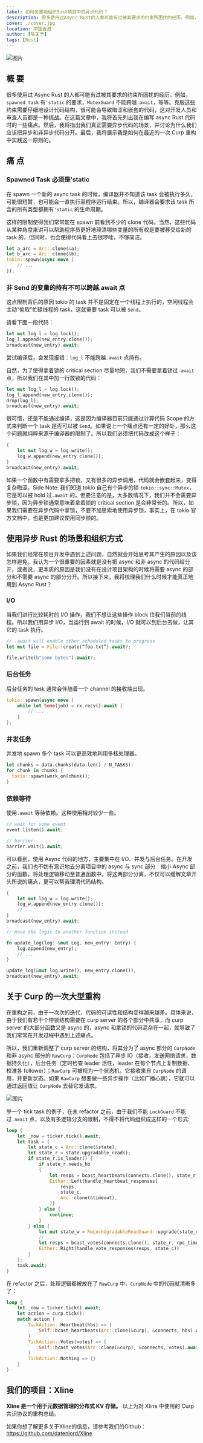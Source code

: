 ```yaml
---
label: 如何优雅地组织Rust项目中的异步代码？
description: 很多使用过Async Rust的人都可能有过被其要求的约束所困扰的经历，例如，spawned task有'static的要求，MutexGuard不能跨越.await，等等。克服这些约束需要仔细地设计代码结构，很可能会导致晦涩和嵌套的代码，这对开发人员和审查人员都是一种挑战。在这篇文章中，我将首先列出我在编写async Rust代码时的一些痛点。然后，我将指出我们真正需要异步代码的场景，并讨论为什么我们应该把异步和非异步代码分开。最后，我将展示我是如何在最近的一次Curp重构中实践这一原则的。
cover: ./cover.jpg
location: 中国香港
author: [陈天予]
tags: [Rust]
---
```


![图片](./cover.jpg)

## 概 要

很多使用过 Async Rust 的人都可能有过被其要求的约束所困扰的经历，例如，`spawned task` 有`'static` 的要求，`MutexGuard` 不能跨越`.await`，等等。克服这些约束需要仔细地设计代码结构，很可能会导致晦涩和嵌套的代码，这对开发人员和审查人员都是一种挑战。在这篇文章中，我将首先列出我在编写 async Rust 代码时的一些痛点。然后，我将指出我们真正需要异步代码的场景，并讨论为什么我们应该把异步和非异步代码分开。最后，我将展示我是如何在最近的一次 Curp 重构中实践这一原则的。

## 痛 点

### Spawned Task 必须是'static

在 spawn 一个新的 async task 的时候，编译器并不知道该 task 会被执行多久，可能很短暂，也可能会一直执行至程序运行结束。所以，编译器会要求该 task 所含的所有类型都拥有`'static` 的生命周期。

这样的限制使得我们常常能在 spawn 前看到不少的 clone 代码。当然，这些代码从某种角度来讲可以帮助程序员更好地理清哪些变量的所有权是要被移交给新的 task 的，但同时，也会使得代码看上去很啰嗦，不够简洁。

```rust
let a_arc = Arc::clone(&a);
let b_arc = Arc::clone(&b);
tokio::spawn(async move {
    // ...
});
```

### 非 Send 的变量的持有不可以跨越.await 点

这点限制背后的原因 tokio 的 task 并不是固定在一个线程上执行的，空闲线程会主动“偷取”忙碌线程的 task，这就需要 task 可以被 `Send`。

请看下面一段代码：

```rust
let mut log_l = log.lock();
log_l.append(new_entry.clone());
broadcast(new_entry).await;
```

尝试编译后，会发现报错：`log_l` 不能跨越`.await` 点持有。

自然，为了使得拿着锁的 critical section 尽量地短，我们不需要拿着锁过`.await` 点，所以我们在其中加一行放锁的代码：

```rust
let mut log_l = log.lock();
log_l.append(new_entry.clone());
drop(log_l);
broadcast(new_entry).await;
```

很可惜，还是不能通过编译，这是因为编译器目前只能通过计算代码 Scope 的方式来判断一个 task 是否可以被 `Send`。如果说上一个痛点还有一定的好处，那么这个问题就纯粹来源于编译器的限制了。所以我们必须把代码改成这个样子：

```rust
{
    let mut log_w = log.write();
    log_w.append(new_entry.clone());
}
broadcast(new_entry).await;
```

如果一个函数中有需要拿多把锁，又有很多的异步调用，代码就会嵌套起来，变得复杂晦涩。Side Note: 我们知道 tokio 自己有个异步的锁 `tokio::sync::Mutex`，它是可以被 hold 过`.await` 的。但要注意的是，大多数情况下，我们并不会需要异步锁，因为异步锁通常意味着拿着锁的 critical section 是会非常长的。所以，如果我们需要在异步代码中拿锁，不要不加思索地使用异步锁，事实上，在 tokio 官方文档中，也是更加建议使用同步锁的。

## 使用异步 Rust 的场景和组织方式

如果我们经常在项目开发中遇到上述问题，自然就会开始思考其产生的原因以及该怎样避免。我认为一个很重要的因素就是没有把 async 和非 async 的代码给分开，或者说，更本质的原因是我们没有在设计项目架构的时候将需要 async 的部分和不需要 async 的部分分开。所以接下来，我将梳理我们什么时候才能真正地用到 Async Rust？

### I/O

当我们进行比较耗时的 I/O 操作，我们不想让这些操作 block 住我们当前的线程。所以我们用异步 I/O，当运行到 await 的时候，I/O 就可以到后台去做，让其它的 task 执行。

```rust
// .await will enable other scheduled tasks to progress
let mut file = File::create(“foo.txt”).await?;

file.write(b"some bytes").await?;
```

### 后台任务

后台任务的 task 通常会伴随着一个 channel 的接收端出现。

```rust
tokio::spawn(async move {
    while let Some(job) = rx.recv().await {
        // ...
    }
};
```

### 并发任务

并发地 spawn 多个 task 可以更高效地利用多核处理器。

```rust
let chunks = data.chunks(data.len() / N_TASKS);
for chunk in chunks {
  tokio::spawn(work_on(chunk));
}
```

### 依赖等待

使用`.await` 等待依赖。这种使用相对较少一些。

```rust
// wait for some event
event.listen().await;

// barrier
barrier.wait().await;
```

可以看到，使用 Async 代码的地方，主要集中在 I/O、并发与后台任务。在开发之前，我们也不妨有意识地去分离项目中的 async 与 sync 部分：缩小 Async 部分的函数，将处理逻辑移动至普通函数中。将这两部分分离，不仅可以缓解文章开头所说的痛点，更可以帮我理清代码结构。

```rust
{
    let mut log_w = log.write();
    log_w.append(new_entry.clone());
    // ...
}
broadcast(new_entry).await;

// move the logic to another function instead

fn update_log(log: &mut Log, new_entry: Entry) {
    log.append(new_entry);
    // ...
}

update_log(&mut log.write(), new_entry.clone());
broadcast(new_entry).await;
```

## 关于 Curp 的一次大型重构

在重构之前，由于一次次的迭代，代码的可读性和结构变得越来越差。具体来说，由于我们有若干个带锁结构需要在 curp server 的各个部分中共享，而 curp server 的大部分函数又是 async 的，async 和拿锁的代码混杂在一起，就导致了我们常常在开发过程中遇到上述痛点。

所以，我们重新调整了 curp server 的结构，将其分为了 async 部分的 `CurpNode` 和非 async 部分的 `RawCurp`：`CurpNode` 包括了异步 IO（接收，发送网络请求，数据持久化），后台任务（定时检查 leader 活性，leader 在每个节点上复制数据、校准各 follower）；`RawCurp` 可被视为一个状态机，它接收来自 `CurpNode` 的调用，并更新状态。如果 `RawCurp` 想要做一些异步操作（比如广播心跳），它就可以通过返回值让 `CurpNode` 去替它发请求。

![图片](./image1.png)

举一个 tick task 的例子，在未 refactor 之前，由于我们不能 `LockGuard` 不能过`.await` 点，以及有多逻辑分支的限制，不得不将代码组织成这样的一个形式:

```rust
loop {
    let _now = ticker.tick().await;
    let task = {
        let state_c = Arc::clone(&state);
        let state_r = state.upgradable_read();
        if state_r.is_leader() {
            if state_r.needs_hb
            {
                let resps = bcast_heartbeats(connects.clone(), state_r, rpc_timeout);
                Either::Left(handle_heartbeat_responses(
                    resps,
                    state_c,
                    Arc::clone(&timeout),
                ))
            } else {
                continue;
            }
        } else {
            let mut state_w = RwLockUgradableReadGuard::upgrade(state_r);
            // ...
            let resps = bcast_votes(connects.clone(), state_r, rpc_timeout);
            Either::Right(handle_vote_responses(resps, state_c))
        }
    };
    task.await;
}
```

在 refactor 之后，处理逻辑都被放在了 `RawCurp` 中，`CurpNode` 中的代码就清晰多了：

```rust
loop {
    let _now = ticker.tick().await;
    let action = curp.tick();
    match action {
        TickAction::Heartbeat(hbs) => {
            Self::bcast_heartbeats(Arc::clone(&curp), &connects, hbs).await;
        }
        TickAction::Votes(votes) => {
            Self::bcast_votes(Arc::clone(&curp), &connects, votes).await;
        }
        TickAction::Nothing => {}
    }
}
```

## 我们的项目：Xline

**Xline 是一个用于元数据管理的分布式 KV 存储。** 以上为对 Xline 中使用的 Curp 共识协议的重构总结。

如果你想了解更多关于Xline的信息，请参考我们的Github：  
https://github.com/datenlord/Xline